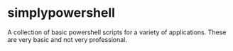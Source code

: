 # simplypowershell
A collection of basic powershell scripts for a variety of applications. These are very basic and not very professional. 
